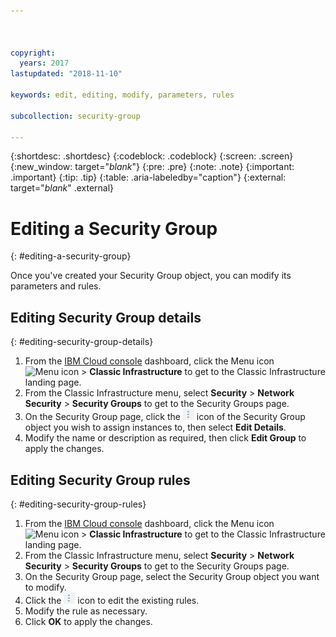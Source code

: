 ```yaml
---



copyright:
  years: 2017
lastupdated: "2018-11-10"

keywords: edit, editing, modify, parameters, rules

subcollection: security-group

---
```


{:shortdesc: .shortdesc}
{:codeblock: .codeblock}
{:screen: .screen}
{:new_window: target="_blank_"}
{:pre: .pre}
{:note: .note}
{:important: .important}
{:tip: .tip}
{:table: .aria-labeledby="caption"}
{:external: target="_blank_" .external}

# Editing a Security Group
{: #editing-a-security-group}

Once you've created your Security Group object, you can modify its parameters and rules.

## Editing Security Group details
{: #editing-security-group-details}

1. From the [IBM Cloud console](https://cloud.ibm.com/) dashboard, click the Menu icon ![Menu icon](../../icons/icon_hamburger.svg) > **Classic Infrastructure** to get to the Classic Infrastructure landing page.
2. From the Classic Infrastructure menu, select **Security** >  **Network Security** > **Security Groups** to get to the Security Groups page.
3. On the Security Group page, click the ![More icon](./images/more_icon.jpg) icon of the Security Group object you wish to assign instances to, then select **Edit Details**.
4. Modify the name or description as required, then click **Edit Group** to apply the changes.

## Editing Security Group rules
{: #editing-security-group-rules}

1. From the [IBM Cloud console](https://cloud.ibm.com/) dashboard, click the Menu icon ![Menu icon](../../icons/icon_hamburger.svg) > **Classic Infrastructure** to get to the Classic Infrastructure landing page.
2. From the Classic Infrastructure menu, select **Security** >  **Network Security** > **Security Groups** to get to the Security Groups page.
3. On the Security Group page, select the Security Group object you want to modify.
4. Click the ![More icon](./images/more_icon.jpg) icon to edit the existing rules.
5. Modify the rule as necessary.
6. Click **OK** to apply the changes.
